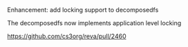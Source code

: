 Enhancement: add locking support to decomposedfs

The decomposedfs now implements application level locking

https://github.com/cs3org/reva/pull/2460
